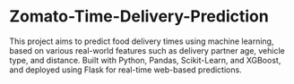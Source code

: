 # Zomato-Time-Delivery-Prediction
This project aims to predict food delivery times using machine learning, based on various real-world features such as delivery partner age, vehicle type, and distance. Built with Python, Pandas, Scikit-Learn, and XGBoost, and deployed using Flask for real-time web-based predictions.
